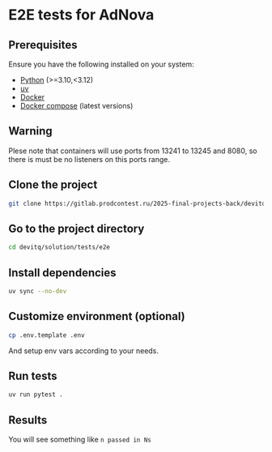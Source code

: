# E2E tests for AdNova

## Prerequisites

Ensure you have the following installed on your system:

- [Python](https://www.python.org/) (>=3.10,<3.12)
- [uv](https://docs.astral.sh/uv/)
- [Docker](https://www.docker.com/)
- [Docker compose](https://docs.docker.com/compose/) (latest versions)

## Warning

Plese note that containers will use ports from 13241 to 13245 and 8080, so there is must be no listeners on this ports range.

## Clone the project

```bash
git clone https://gitlab.prodcontest.ru/2025-final-projects-back/devitq.git
```

## Go to the project directory

```bash
cd devitq/solution/tests/e2e
```

## Install dependencies

```bash
uv sync --no-dev
```

## Customize environment (optional)

```bash
cp .env.template .env
```

And setup env vars according to your needs.

## Run tests

```bash
uv run pytest .
```

## Results

You will see something like `n passed in Ns`
